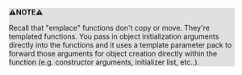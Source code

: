 <div style="margin:2em; background-color: #e0e0e0;">

<strong>⚠️NOTE️️️⚠️</strong>

Recall that "emplace" functions don't copy or move. They're templated functions. You pass in object initialization arguments directly into the functions and it uses a template parameter pack to forward those arguments for object creation directly within the function (e.g. constructor arguments, initializer list, etc..).
</div>

